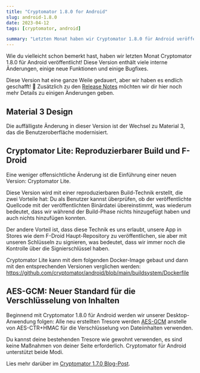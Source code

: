 ```yaml
---
title: "Cryptomator 1.8.0 for Android"
slug: android-1.8.0
date: 2023-04-12
tags: [cryptomator, android]

summary: "Letzten Monat haben wir Cryptomator 1.8.0 für Android veröffentlicht, aber wir wollten dich wissen lassen, was sich für dich geändert hat."
---
```

Wie du vielleicht schon bemerkt hast, haben wir letzten Monat Cryptomator 1.8.0 für Android veröffentlicht! Diese Version enthält viele interne Änderungen, einige neue Funktionen und einige Bugfixes.

Diese Version hat eine ganze Weile gedauert, aber wir haben es endlich geschafft! :tada: Zusätzlich zu den [Release Notes](https://github.com/cryptomator/android/releases/tag/1.8.0) möchten wir dir hier noch mehr Details zu einigen Änderungen geben.

## Material 3 Design

Die auffälligste Änderung in dieser Version ist der Wechsel zu Material 3, das die Benutzeroberfläche modernisiert.

## Cryptomator Lite: Reproduzierbarer Build und F-Droid

Eine weniger offensichtliche Änderung ist die Einführung einer neuen Version: Cryptomator Lite.

Diese Version wird mit einer reproduzierbaren Build-Technik erstellt, die zwei Vorteile hat: Du als Benutzer kannst überprüfen, ob der veröffentlichte Quellcode mit der veröffentlichten Binärdatei übereinstimmt, was wiederum bedeutet, dass wir während der Build-Phase nichts hinzugefügt haben und auch nichts hinzufügen konnten.

Der andere Vorteil ist, dass diese Technik es uns erlaubt, unsere App in Stores wie dem F-Droid Haupt-Repository zu veröffentlichen, sie aber mit unseren Schlüsseln zu signieren, was bedeutet, dass wir immer noch die Kontrolle über die Signierschlüssel haben.

Cryptomator Lite kann mit dem folgenden Docker-Image gebaut und dann mit den entsprechenden Versionen verglichen werden: <https://github.com/cryptomator/android/blob/main/buildsystem/Dockerfile>

## AES-GCM: Neuer Standard für die Verschlüsselung von Inhalten

Beginnend mit Cryptomator 1.8.0 für Android werden wir unserer Desktop-Anwendung folgen: Alle neu erstellten Tresore werden [AES-GCM](https://de.wikipedia.org/wiki/Galois/Counter_Mode) anstelle von AES-CTR+HMAC für die Verschlüsselung von Dateiinhalten verwenden.

Du kannst deine bestehenden Tresore wie gewohnt verwenden, es sind keine Maßnahmen von deiner Seite erforderlich. Cryptomator für Android unterstützt beide Modi.

Lies mehr darüber im [Cryptomator 1.7.0 Blog-Post](/blog/2023/02/01/1-7-0-what-you-need-to-know/).
